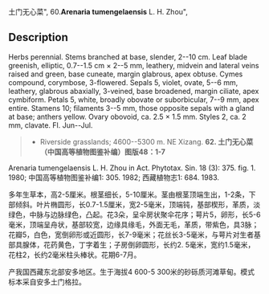 土门无心菜",
60.**Arenaria tumengelaensis** L. H. Zhou",

## Description
Herbs perennial. Stems branched at base, slender, 2--10 cm. Leaf blade greenish, elliptic, 0.7--1.5 cm × 2--5 mm, leathery, midvein and lateral veins raised and green, base cuneate, margin glabrous, apex obtuse. Cymes compound, corymbose, 3-flowered. Sepals 5, violet, ovate, 5--6 mm, leathery, glabrous abaxially, 3-veined, base broadened, margin ciliate, apex cymbiform. Petals 5, white, broadly obovate or suborbicular, 7--9 mm, apex entire. Stamens 10; filaments 3--5 mm, those opposite sepals with a gland at base; anthers yellow. Ovary obovoid, ca. 2.5 × 1.5 mm. Styles 2, ca. 2 mm, clavate. Fl. Jun--Jul.

> * Riverside grasslands; 4600--5300 m. NE Xizang.
**62. 土门无心菜（中国高等植物图鉴补编）图版48：1-7**

Arenaria tumengelaensis L. H. Zhou in Act. Phytotax. Sin. 18 (3): 375. fig. 1. 1980; 中国高等植物图鉴补编1: 305. 1982; 西藏植物志1: 684. 1983.

多年生草本，高2-5厘米。根茎细长，5-10厘米。茎由根茎顶端生出，1-2条，下部倾斜。叶片椭圆形，长0.7-1.5厘米，宽2-5毫米，顶端钝，基部楔形，革质，淡绿色，中脉与边脉绿色，凸起。花3朵，呈伞房状聚伞花序；萼片5，卵形，长5-6毫米，顶端呈舟状，基部较宽，边缘具缘毛，外面无毛，革质，带紫色，具3脉；花瓣5，白色，宽倒卵形或近圆形，长7-9毫米；花丝长3-5毫米，与萼片对生者基部具腺体，花药黄色，丁字着生；子房倒卵圆形，长约2. 5毫米，宽约1.5毫米，花柱2，长约2毫米柱头棒状。花期6-7月。

产我国西藏东北部安多地区。生于海拔4 600-5 300米的砂砾质河滩草甸。模式标本采自安多土门格拉。

